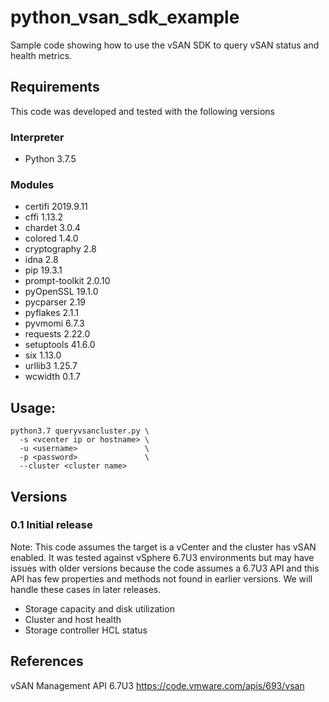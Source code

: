 # python_vsan_sdk_example
Sample code showing how to use the vSAN SDK to query vSAN status and health metrics.  


## Requirements
This code was developed and tested with the following versions

### Interpreter
* Python 3.7.5

### Modules
* certifi 2019.9.11	
* cffi 1.13.2	
* chardet 3.0.4	
* colored 1.4.0
* cryptography 2.8
* idna 2.8
* pip 19.3.1
* prompt-toolkit 2.0.10
* pyOpenSSL 19.1.0
* pycparser 2.19
* pyflakes 2.1.1
* pyvmomi 6.7.3
* requests 2.22.0
* setuptools 41.6.0
* six 1.13.0
* urllib3 1.25.7
* wcwidth 0.1.7


## Usage:

```shell script
python3.7 queryvsancluster.py \
  -s <vcenter ip or hostname> \
  -u <username>               \
  -p <password>               \
  --cluster <cluster name>
```


## Versions
### 0.1 Initial release
Note: This code assumes the target is a vCenter and the cluster has vSAN enabled. It was tested against vSphere 6.7U3 environments but may have issues with older versions because the code assumes a 6.7U3 API and this API has few properties and methods not found in earlier versions. We will handle these cases in later releases. 
* Storage capacity and disk utilization
* Cluster and host health
* Storage controller HCL status



## References
vSAN Management API 6.7U3
https://code.vmware.com/apis/693/vsan 